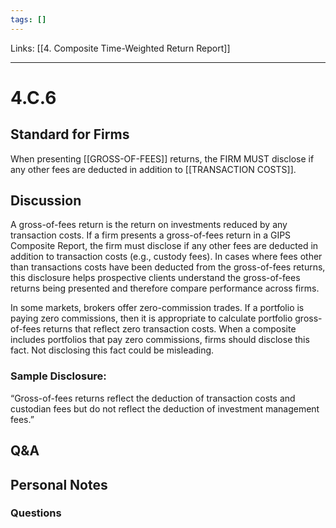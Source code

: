 ```yaml
---
tags: []
---
```

Links: [[4. Composite Time-Weighted Return Report]]
___
# 4.C.6
## Standard for Firms
When presenting [[GROSS-OF-FEES]] returns, the FIRM MUST disclose if any other fees are deducted in addition to [[TRANSACTION COSTS]].
## Discussion
A gross-of-fees return is the return on investments reduced by any transaction costs. If a firm presents a gross-of-fees return in a GIPS Composite Report, the firm must disclose if any other fees are deducted in addition to transaction costs (e.g., custody fees). In cases where fees other than transactions costs have been deducted from the gross-of-fees returns, this disclosure helps prospective clients understand the gross-of-fees returns being presented and therefore compare performance across firms.

In some markets, brokers offer zero-commission trades. If a portfolio is paying zero commissions, then it is appropriate to calculate portfolio gross-of-fees returns that reflect zero transaction costs. When a composite includes portfolios that pay zero commissions, firms should disclose this fact. Not disclosing this fact could be misleading.
### Sample Disclosure:
“Gross-of-fees returns reflect the deduction of transaction costs and custodian fees but do not reflect the deduction of investment management fees.”
## Q&A

## Personal Notes

### Questions
